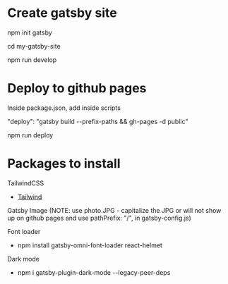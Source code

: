 # Create gatsby site

npm init gatsby

cd my-gatsby-site

npm run develop

# Deploy to github pages

Inside package.json, add inside scripts

"deploy": "gatsby build --prefix-paths && gh-pages -d public"

npm run deploy

# Packages to install

TailwindCSS
- [Tailwind](https://tailwindcss.com/docs/guides/gatsby)

Gatsby Image 
(NOTE: use photo.JPG - capitalize the JPG or will not show up on github pages and use
pathPrefix: "/", in gatsby-config.js)

Font loader
-  npm install gatsby-omni-font-loader react-helmet

Dark mode
-  npm i gatsby-plugin-dark-mode --legacy-peer-deps

